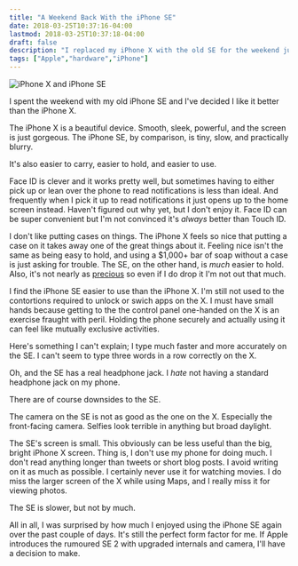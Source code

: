 ```yaml
---
title: "A Weekend Back With the iPhone SE"
date: 2018-03-25T10:37:16-04:00 
lastmod: 2018-03-25T10:37:18-04:00 
draft: false
description: "I replaced my iPhone X with the old SE for the weekend just to see how it felt"
tags: ["Apple","hardware","iPhone"]
---
```


<img src="/img/2018/iphone-x-and-se.jpg" alt="iPhone X and iPhone SE" />

I spent the weekend with my old iPhone SE and I've decided I like it better than
the iPhone X.

The iPhone X is a beautiful device. Smooth, sleek, powerful, and the screen is
just gorgeous. The iPhone SE, by comparison, is tiny, slow, and practically
blurry.

It's also easier to carry, easier to hold, and easier to use.

Face ID is clever and it works pretty well, but sometimes having to either pick
up or lean over the phone to read notifications is less than ideal. And
frequently when I pick it up to read notifications it just opens up to the
home screen instead. Haven't figured out why yet, but I don't enjoy it.
Face ID can be super convenient but I'm not convinced it's _always_ better than
Touch ID.

I don't like putting cases on things. The iPhone X feels so nice that putting a
case on it takes away one of the great things about it. Feeling nice isn't the
same as being easy to hold, and using a $1,000+ bar of soap without a case is just
asking for trouble. The SE, on the other hand, is _much_ easier to hold. Also,
it's not nearly as [precious](/post/2018/using-less-precious-things/) so even if
I do drop it I'm not out that much.

I find the iPhone SE easier to use than the iPhone X. I'm still not used to the
contortions required to unlock or swich apps on the X. I must have small hands
because getting to the the control panel one-handed on the X is an exercise
fraught with peril. Holding the phone securely and actually using it can feel
like mutually exclusive activities.

Here's something I can't explain; I type much faster and more accurately on the
SE. I can't seem to type three words in a row correctly on the X.

Oh, and the SE has a real headphone jack. I _hate_ not having a standard
headphone jack on my phone.

There are of course downsides to the SE.

The camera on the SE is not as good as the one on the X. Especially the
front-facing camera. Selfies look terrible in anything but broad daylight.

The SE's screen is small. This obviously can be less useful than the big, bright
iPhone X screen. Thing is, I don't use my phone for doing much. I don't read
anything longer than tweets or short blog posts. I avoid writing on it as much
as possible. I certainly never use it for watching movies. I do miss the larger
screen of the X while using Maps, and I really miss it for viewing photos.

The SE is slower, but not by much. 

All in all, I was surprised by how much I enjoyed using the iPhone SE again over
the past couple of days. It's still the perfect form factor for me. If Apple
introduces the rumoured SE 2 with upgraded internals and camera, I'll have a
decision to make.


